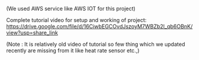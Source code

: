 (We used AWS service like AWS IOT for this project)

Complete tutorial video for setup and working of project:
https://drive.google.com/file/d/16CiwbEGCOvdJszoyM7WBZb2l_qb6OBnK/view?usp=share_link

(Note : It is relatively old video of tutorial so few thing which we updated recently are missing from it like heat rate sensor etc.,)
